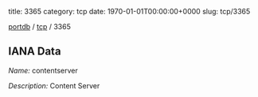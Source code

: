 title: 3365
category: tcp
date: 1970-01-01T00:00:00+0000
slug: tcp/3365

[portdb](/) / [tcp](/category/tcp.html) / 3365


## IANA Data

_Name:_ contentserver

_Description:_ Content Server

